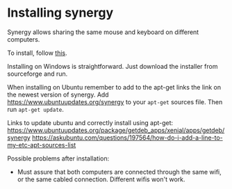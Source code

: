 # Installing synergy

Synergy allows sharing the same mouse and keyboard on different computers.

To install, follow [this](https://www.howtogeek.com/316891/how-to-use-synergy-to-control-multiple-windows-pcs-with-one-keyboard/).

Installing on Windows is straightforward. Just download the installer from sourceforge and run.

When installing on Ubuntu remember to add to the apt-get links the link on the newest version of synergy. Add 
https://www.ubuntuupdates.org/synergy to your `apt-get` sources file. Then run `apt-get update`.

Links to update ubuntu and correctly install using apt-get:
https://www.ubuntuupdates.org/package/getdeb_apps/xenial/apps/getdeb/synergy
https://askubuntu.com/questions/197564/how-do-i-add-a-line-to-my-etc-apt-sources-list

Possible problems after installation:
- Must assure that both computers are connected through the same wifi, or the same cabled connection. Different wifis won't work.
